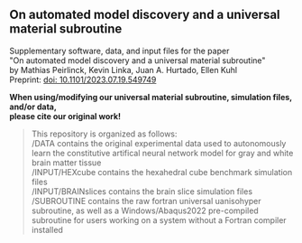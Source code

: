 ## On automated model discovery and a universal material subroutine

Supplementary software, data, and input files for the paper  
"On automated model discovery and a universal material subroutine"  
by Mathias Peirlinck, Kevin Linka, Juan A. Hurtado, Ellen Kuhl  
Preprint: [doi: 10.1101/2023.07.19.549749](https://doi.org/10.1101/2023.07.19.549749)

**When using/modifying our universal material subroutine, simulation files, and/or data,  
please cite our original work!**

> This repository is organized as follows:  
> /DATA contains the original experimental data used to autonomously learn the constitutive artifical neural network model for gray and white brain matter tissue  
> /INPUT/HEXcube contains the hexahedral cube benchmark simulation files  
> /INPUT/BRAINslices contains the brain slice simulation files
> /SUBROUTINE contains the raw fortran universal uanisohyper subroutine, as well as a Windows/Abaqus2022 pre-compiled subroutine for users working on a system without a Fortran compiler installed  
